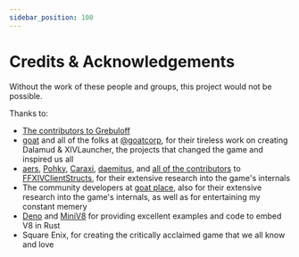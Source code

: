 ```yaml
---
sidebar_position: 100
---
```


# Credits & Acknowledgements

Without the work of these people and groups, this project would not be possible.

Thanks to:

- [The contributors to Grebuloff](https://github.com/avafloww/Grebuloff/graphs/contributors)
- [goat](https://github.com/goaaats/) and all of the folks at [@goatcorp](https://github.com/goatcorp), for
  their tireless work on creating Dalamud & XIVLauncher, the projects that changed the game and inspired us all
- [aers](https://github.com/aers), [Pohky](https://github.com/Pohky), [Caraxi](https://github.com/Caraxi),
  [daemitus](https://github.com/daemitus),
  and [all of the contributors](https://github.com/aers/FFXIVClientStructs/graphs/contributors)
  to [FFXIVClientStructs](https://github.com/aers/FFXIVClientStructs), for their extensive research into the
  game's internals
- The community developers at [goat place](https://goat.place), also for their extensive research into the
  game's internals, as well as for entertaining my constant memery
- [Deno](https://github.com/denoland/deno) and [MiniV8](https://github.com/SkylerLipthay/mini-v8) for
  providing excellent examples and code to embed V8 in Rust
- Square Enix, for creating the critically acclaimed game that we all know and love
